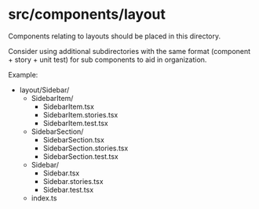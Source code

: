 # src/components/layout

Components relating to layouts should be placed in this directory.

Consider using additional subdirectories with the same format (component + story + unit test) for sub components to aid in organization.

Example:

- layout/Sidebar/
  - SidebarItem/
    - SidebarItem.tsx
    - SidebarItem.stories.tsx
    - SidebarItem.test.tsx
  - SidebarSection/
    - SidebarSection.tsx
    - SidebarSection.stories.tsx
    - SidebarSection.test.tsx
  - Sidebar/
    - Sidebar.tsx
    - Sidebar.stories.tsx
    - Sidebar.test.tsx
  - index.ts
